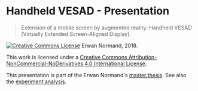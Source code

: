 # Handheld VESAD - Presentation

> Extension of a mobile screen by augmented reality: Handheld VESAD (Virtually Extended Screen-Aligned Display).

[![Creative Commons License](https://i.creativecommons.org/l/by-nc-nd/4.0/88x31.png)](https://creativecommons.org/licenses/by-nc-nd/4.0/) Erwan Normand, 2018.

This work is licensed under a [Creative Commons Attribution-NonCommercial-NoDerivatives 4.0 International License](https://creativecommons.org/licenses/by-nc-nd/4.0/).

This presentation is part of the Erwan Normand's [master thesis](https://github.com/NormandErwan/HandheldVesadThesis). See also the [experiment analysis](https://github.com/NormandErwan/HandheldVesadAnalysis).
